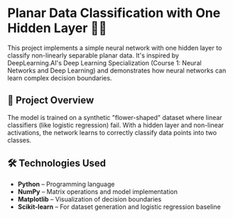 # Planar Data Classification with One Hidden Layer 🌸🧠

This project implements a simple neural network with one hidden layer to classify non-linearly separable planar data. It's inspired by DeepLearning.AI's Deep Learning Specialization (Course 1: Neural Networks and Deep Learning) and demonstrates how neural networks can learn complex decision boundaries.

## 📌 Project Overview

The model is trained on a synthetic "flower-shaped" dataset where linear classifiers (like logistic regression) fail. With a hidden layer and non-linear activations, the network learns to correctly classify data points into two classes.

## 🛠️ Technologies Used

- **Python** – Programming language
- **NumPy** – Matrix operations and model implementation
- **Matplotlib** – Visualization of decision boundaries
- **Scikit-learn** – For dataset generation and logistic regression baseline
